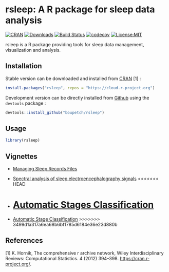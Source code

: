 rsleep: A R package for sleep data analysis
================

<!-- README.md is generated from README.Rmd. Please edit that file -->

[![CRAN](http://www.r-pkg.org/badges/version/rsleep)](https://cran.r-project.org/package=rsleep)
[![Downloads](https://cranlogs.r-pkg.org/badges/grand-total/rsleep)](https://cran.r-project.org/package=rsleep)
[![Build
Status](https://travis-ci.org/boupetch/rsleep.svg?branch=master)](https://travis-ci.org/boupetch/rsleep)
[![codecov](https://codecov.io/gh/boupetch/rsleep/branch/master/graph/badge.svg)](https://codecov.io/gh/boupetch/rsleep)
[![License:MIT](https://img.shields.io/badge/License-MIT-blue.svg)](https://opensource.org/licenses/MIT)

rsleep is a R package providing tools for sleep data management,
visualization and analysis.

## Installation

Stable version can be downloaded and installed from
[CRAN](https://cran.r-project.org/) \[1\] :

``` r
install.packages("rsleep", repos = "https://cloud.r-project.org")
```

Development version can be directly installed from
[Github](https://github.com/) using the `devtools` package :

``` r
devtools::install_github("boupetch/rsleep")
```

## Usage

``` r
library(rsleep)
```

## Vignettes

  - [Managing Sleep Records
    Files](http://htmlpreview.github.io/?https://raw.githubusercontent.com/boupetch/rsleep/master/doc/Managing_Sleep_Records_Files.html)

  - [Spectral analysis of sleep electroencephalography
    signals](http://htmlpreview.github.io/?https://raw.githubusercontent.com/boupetch/rsleep/master/doc/Spectral_analysis_sleep_electroencephalography.html)
    \<\<\<\<\<\<\< HEAD

  - # [Automatic Stages Classification](http://htmlpreview.github.io/?https://raw.githubusercontent.com/boupetch/rsleep/master/doc/Automatic_Stage_Classification.html)

  - [Automatic Stage
    Classification](http://htmlpreview.github.io/?https://raw.githubusercontent.com/boupetch/rsleep/master/doc/Automatic_Stage_Classification.html)
    \>\>\>\>\>\>\> 3499d1a317a6ea68b6bf1785d6184e36e23d880b

## References

<div id="refs" class="references">

<div id="ref-hornik2012comprehensive">

\[1\] K. Hornik, The comprehensive r archive network, Wiley
Interdisciplinary Reviews: Computational Statistics. 4 (2012) 394–398.
<https://cran.r-project.org/>.

</div>

</div>
